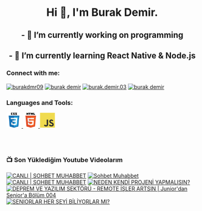 <h1 align="center">Hi 👋, I'm Burak Demir.</h1>
<h2 align="center">- 🔭 I’m currently working on programming</h2>
<h2 align="center">- 🌱 I’m currently learning React Native & Node.js</h2>

<h3 align="left">Connect with me:</h3>
<p align="left">
<a href="https://twitter.com/burakdmr09" target="blank"><img align="center" src="https://raw.githubusercontent.com/rahuldkjain/github-profile-readme-generator/master/src/images/icons/Social/twitter.svg" alt="burakdmr09" height="30" width="40" /></a>
<a href="https://linkedin.com/in/burak-demir-8a5410189/" target="blank"><img align="center" src="https://raw.githubusercontent.com/rahuldkjain/github-profile-readme-generator/master/src/images/icons/Social/linked-in-alt.svg" alt="burak demir" height="30" width="40" /></a>
<a href="https://www.instagram.com/burakdmr.dev/" target="blank"><img align="center" src="https://raw.githubusercontent.com/rahuldkjain/github-profile-readme-generator/master/src/images/icons/Social/instagram.svg" alt="burak.demir.03" height="30" width="40" /></a>
<a href="https://www.youtube.com/channel/UCDdNshkQY13SfUZh4JgkcQg" target="blank"><img align="center" src="https://raw.githubusercontent.com/rahuldkjain/github-profile-readme-generator/master/src/images/icons/Social/youtube.svg" alt="burak demir" height="30" width="40" /></a>
</p>

<h3 align="left">Languages and Tools:</h3>
<p align="left"> <a href="https://www.w3schools.com/css/" target="_blank"> <img src="https://raw.githubusercontent.com/devicons/devicon/master/icons/css3/css3-original-wordmark.svg" alt="css3" width="40" height="40"/> </a> <a href="https://www.w3.org/html/" target="_blank"> <img src="https://raw.githubusercontent.com/devicons/devicon/master/icons/html5/html5-original-wordmark.svg" alt="html5" width="40" height="40"/> </a> <a href="https://developer.mozilla.org/en-US/docs/Web/JavaScript" target="_blank"> <img src="https://raw.githubusercontent.com/devicons/devicon/master/icons/javascript/javascript-original.svg" alt="javascript" width="40" height="40"/> </a> </p>
<br />

#

### 📺 Son Yüklediğim Youtube Videolarım

<!-- BEGIN YOUTUBE-CARDS -->
[![CANLI | SOHBET MUHABBET](https://ytcards.demolab.com/?id=lqiPgCfNutc&title=CANLI+%7C+SOHBET+MUHABBET&lang=en&timestamp=1685040135&background_color=%230d1117&title_color=%23ffffff&stats_color=%23dedede&width=250 "CANLI | SOHBET MUHABBET")](https://www.youtube.com/watch?v=lqiPgCfNutc)
[![Sohbet Muhabbet](https://ytcards.demolab.com/?id=_BOniglzhkA&title=Sohbet+Muhabbet&lang=en&timestamp=1685042689&background_color=%230d1117&title_color=%23ffffff&stats_color=%23dedede&width=250 "Sohbet Muhabbet")](https://www.youtube.com/watch?v=_BOniglzhkA)
[![CANLI | SOHBET MUHABBET](https://ytcards.demolab.com/?id=DiK-Y7VOaj8&title=CANLI+%7C+SOHBET+MUHABBET&lang=en&timestamp=1684877704&background_color=%230d1117&title_color=%23ffffff&stats_color=%23dedede&width=250 "CANLI | SOHBET MUHABBET")](https://www.youtube.com/watch?v=DiK-Y7VOaj8)
[![NEDEN KENDİ PROJENİ YAPMALISIN?](https://ytcards.demolab.com/?id=k75pMcHUcAs&title=NEDEN+KEND%C4%B0+PROJEN%C4%B0+YAPMALISIN%3F&lang=en&timestamp=1681638680&background_color=%230d1117&title_color=%23ffffff&stats_color=%23dedede&width=250 "NEDEN KENDİ PROJENİ YAPMALISIN?")](https://www.youtube.com/watch?v=k75pMcHUcAs)
[![DEPREM VE YAZILIM SEKTÖRÜ - REMOTE İŞLER ARTSIN | Junior'dan Senior'a Bölüm 004](https://ytcards.demolab.com/?id=EDeiQVAy410&title=DEPREM+VE+YAZILIM+SEKT%C3%96R%C3%9C+-+REMOTE+%C4%B0%C5%9ELER+ARTSIN+%7C+Junior%27dan+Senior%27a+B%C3%B6l%C3%BCm+004&lang=en&timestamp=1677339001&background_color=%230d1117&title_color=%23ffffff&stats_color=%23dedede&width=250 "DEPREM VE YAZILIM SEKTÖRÜ - REMOTE İŞLER ARTSIN | Junior'dan Senior'a Bölüm 004")](https://www.youtube.com/watch?v=EDeiQVAy410)
[![SENIORLAR HER ŞEYİ BİLİYORLAR MI?](https://ytcards.demolab.com/?id=Px41k_72e78&title=SENIORLAR+HER+%C5%9EEY%C4%B0+B%C4%B0L%C4%B0YORLAR+MI%3F&lang=en&timestamp=1676917821&background_color=%230d1117&title_color=%23ffffff&stats_color=%23dedede&width=250 "SENIORLAR HER ŞEYİ BİLİYORLAR MI?")](https://www.youtube.com/watch?v=Px41k_72e78)
<!-- END YOUTUBE-CARDS -->

<!--
**burakndmr/burakndmr** is a ✨ _special_ ✨ repository because its `README.md` (this file) appears on your GitHub profile.

Here are some ideas to get you started:


- 🌱 I’m currently learning ...
- 👯 I’m looking to collaborate on ...
- 🤔 I’m looking for help with ...
- 💬 Ask me about ...
- 📫 How to reach me: ...
- 😄 Pronouns: ...
- ⚡ Fun fact: ...
-->
